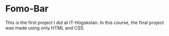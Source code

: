# Fomo-Bar

This is the first project I did at IT-Högskolan. In this course, the final project was made using only HTML and CSS.
